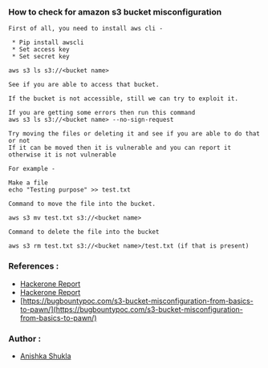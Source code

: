 ### How to check for amazon s3 bucket misconfiguration
````
First of all, you need to install aws cli -

 * Pip install awscli
 * Set access key 
 * Set secret key

aws s3 ls s3://<bucket name>

See if you are able to access that bucket.

If the bucket is not accessible, still we can try to exploit it.

If you are getting some errors then run this command 
aws s3 ls s3://<bucket name> --no-sign-request

Try moving the files or deleting it and see if you are able to do that or not 
If it can be moved then it is vulnerable and you can report it otherwise it is not vulnerable

For example -

Make a file 
echo "Testing purpose" >> test.txt 

Command to move the file into the bucket. 

aws s3 mv test.txt s3://<bucket name>

Command to delete the file into the bucket

aws s3 rm test.txt s3://<bucket name>/test.txt (if that is present)

````
### References :

 * [Hackerone Report](https://hackerone.com/reports/700051)
 * [Hackerone Report](https://hackerone.com/reports/229690)
 * [https://bugbountypoc.com/s3-bucket-misconfiguration-from-basics-to-pawn/](https://bugbountypoc.com/s3-bucket-misconfiguration-from-basics-to-pawn/)

### Author :
 
 * [Anishka Shukla](https://twitter.com/AnishkaShukla)


